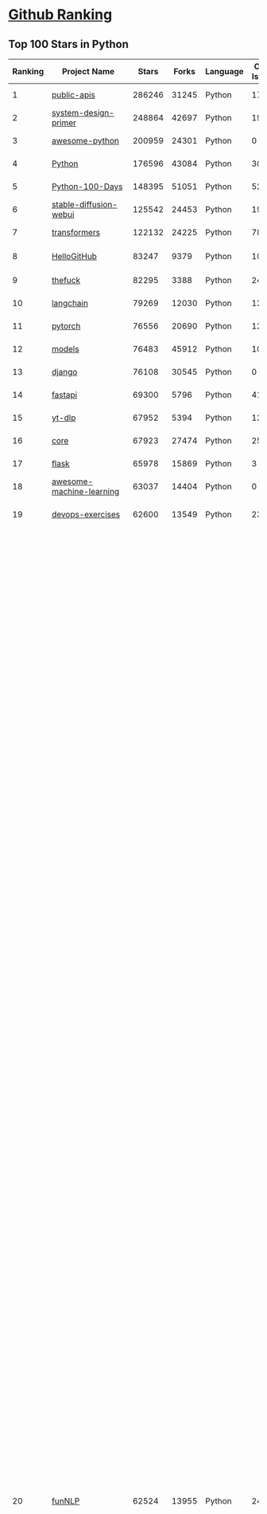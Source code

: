 [Github Ranking](../README.md)
==========

## Top 100 Stars in Python

| Ranking | Project Name | Stars | Forks | Language | Open Issues | Description | Last Commit |
| ------- | ------------ | ----- | ----- | -------- | ----------- | ----------- | ----------- |
| 1 | [public-apis](https://github.com/public-apis/public-apis) | 286246 | 31245 | Python | 17 | A collective list of free APIs | 2024-03-15T00:00:42Z |
| 2 | [system-design-primer](https://github.com/donnemartin/system-design-primer) | 248864 | 42697 | Python | 197 | Learn how to design large-scale systems. Prep for the system design interview.  Includes Anki flashcards. | 2024-03-12T03:11:27Z |
| 3 | [awesome-python](https://github.com/vinta/awesome-python) | 200959 | 24301 | Python | 0 | An opinionated list of awesome Python frameworks, libraries, software and resources. | 2024-03-08T09:52:40Z |
| 4 | [Python](https://github.com/TheAlgorithms/Python) | 176596 | 43084 | Python | 30 | All Algorithms implemented in Python | 2024-03-13T06:52:45Z |
| 5 | [Python-100-Days](https://github.com/jackfrued/Python-100-Days) | 148395 | 51051 | Python | 522 | Python - 100天从新手到大师 | 2024-02-26T19:50:59Z |
| 6 | [stable-diffusion-webui](https://github.com/AUTOMATIC1111/stable-diffusion-webui) | 125542 | 24453 | Python | 1940 | Stable Diffusion web UI | 2024-03-15T08:12:48Z |
| 7 | [transformers](https://github.com/huggingface/transformers) | 122132 | 24225 | Python | 785 | 🤗 Transformers: State-of-the-art Machine Learning for Pytorch, TensorFlow, and JAX. | 2024-03-15T09:59:58Z |
| 8 | [HelloGitHub](https://github.com/521xueweihan/HelloGitHub) | 83247 | 9379 | Python | 101 | :octocat: 分享 GitHub 上有趣、入门级的开源项目。Share interesting, entry-level open source projects on GitHub. | 2024-03-01T09:52:31Z |
| 9 | [thefuck](https://github.com/nvbn/thefuck) | 82295 | 3388 | Python | 243 | Magnificent app which corrects your previous console command. | 2024-02-28T12:15:14Z |
| 10 | [langchain](https://github.com/langchain-ai/langchain) | 79269 | 12030 | Python | 1278 | 🦜🔗 Build context-aware reasoning applications | 2024-03-15T09:47:29Z |
| 11 | [pytorch](https://github.com/pytorch/pytorch) | 76556 | 20690 | Python | 12789 | Tensors and Dynamic neural networks in Python with strong GPU acceleration | 2024-03-15T10:00:27Z |
| 12 | [models](https://github.com/tensorflow/models) | 76483 | 45912 | Python | 1045 | Models and examples built with TensorFlow | 2024-03-13T13:12:41Z |
| 13 | [django](https://github.com/django/django) | 76108 | 30545 | Python | 0 | The Web framework for perfectionists with deadlines. | 2024-03-15T09:52:24Z |
| 14 | [fastapi](https://github.com/tiangolo/fastapi) | 69300 | 5796 | Python | 41 | FastAPI framework, high performance, easy to learn, fast to code, ready for production | 2024-03-15T06:21:38Z |
| 15 | [yt-dlp](https://github.com/yt-dlp/yt-dlp) | 67952 | 5394 | Python | 1214 | A youtube-dl fork with additional features and fixes | 2024-03-15T09:49:40Z |
| 16 | [core](https://github.com/home-assistant/core) | 67923 | 27474 | Python | 2567 | :house_with_garden: Open source home automation that puts local control and privacy first. | 2024-03-15T10:02:45Z |
| 17 | [flask](https://github.com/pallets/flask) | 65978 | 15869 | Python | 3 | The Python micro framework for building web applications. | 2024-03-08T10:38:37Z |
| 18 | [awesome-machine-learning](https://github.com/josephmisiti/awesome-machine-learning) | 63037 | 14404 | Python | 0 | A curated list of awesome Machine Learning frameworks, libraries and software. | 2024-03-09T02:55:04Z |
| 19 | [devops-exercises](https://github.com/bregman-arie/devops-exercises) | 62600 | 13549 | Python | 23 | Linux, Jenkins, AWS, SRE, Prometheus, Docker, Python, Ansible, Git, Kubernetes, Terraform, OpenStack, SQL, NoSQL, Azure, GCP, DNS, Elastic, Network, Virtualization. DevOps Interview Questions | 2024-03-09T08:08:21Z |
| 20 | [funNLP](https://github.com/fighting41love/funNLP) | 62524 | 13955 | Python | 24 | 中英文敏感词、语言检测、中外手机/电话归属地/运营商查询、名字推断性别、手机号抽取、身份证抽取、邮箱抽取、中日文人名库、中文缩写库、拆字词典、词汇情感值、停用词、反动词表、暴恐词表、繁简体转换、英文模拟中文发音、汪峰歌词生成器、职业名称词库、同义词库、反义词库、否定词库、汽车品牌词库、汽车零件词库、连续英文切割、各种中文词向量、公司名字大全、古诗词库、IT词库、财经词库、成语词库、地名词库、历史名人词库、诗词词库、医学词库、饮食词库、法律词库、汽车词库、动物词库、中文聊天语料、中文谣言数据、百度中文问答数据集、句子相似度匹配算法集合、bert资源、文本生成&摘要相关工具、cocoNLP信息抽取工具、国内电话号码正则匹配、清华大学XLORE:中英文跨语言百科知识图谱、清华大学人工智能技术系列报告、自然语言生成、NLU太难了系列、自动对联数据及机器人、用户名黑名单列表、罪名法务名词及分类模型、微信公众号语料、cs224n深度学习自然语言处理课程、中文手写汉字识别、中文自然语言处理 语料/数据集、变量命名神器、分词语料库+代码、任务型对话英文数据集、ASR 语音数据集 + 基于深度学习的中文语音识别系统、笑声检测器、Microsoft多语言数字/单位/如日期时间识别包、中华新华字典数据库及api(包括常用歇后语、成语、词语和汉字)、文档图谱自动生成、SpaCy 中文模型、Common Voice语音识别数据集新版、神经网络关系抽取、基于bert的命名实体识别、关键词(Keyphrase)抽取包pke、基于医疗领域知识图谱的问答系统、基于依存句法与语义角色标注的事件三元组抽取、依存句法分析4万句高质量标注数据、cnocr：用来做中文OCR的Python3包、中文人物关系知识图谱项目、中文nlp竞赛项目及代码汇总、中文字符数据、speech-aligner: 从“人声语音”及其“语言文本”产生音素级别时间对齐标注的工具、AmpliGraph: 知识图谱表示学习(Python)库：知识图谱概念链接预测、Scattertext 文本可视化(python)、语言/知识表示工具：BERT & ERNIE、中文对比英文自然语言处理NLP的区别综述、Synonyms中文近义词工具包、HarvestText领域自适应文本挖掘工具（新词发现-情感分析-实体链接等）、word2word：(Python)方便易用的多语言词-词对集：62种语言/3,564个多语言对、语音识别语料生成工具：从具有音频/字幕的在线视频创建自动语音识别(ASR)语料库、构建医疗实体识别的模型（包含词典和语料标注）、单文档非监督的关键词抽取、Kashgari中使用gpt-2语言模型、开源的金融投资数据提取工具、文本自动摘要库TextTeaser: 仅支持英文、人民日报语料处理工具集、一些关于自然语言的基本模型、基于14W歌曲知识库的问答尝试--功能包括歌词接龙and已知歌词找歌曲以及歌曲歌手歌词三角关系的问答、基于Siamese bilstm模型的相似句子判定模型并提供训练数据集和测试数据集、用Transformer编解码模型实现的根据Hacker News文章标题自动生成评论、用BERT进行序列标记和文本分类的模板代码、LitBank：NLP数据集——支持自然语言处理和计算人文学科任务的100部带标记英文小说语料、百度开源的基准信息抽取系统、虚假新闻数据集、Facebook: LAMA语言模型分析，提供Transformer-XL/BERT/ELMo/GPT预训练语言模型的统一访问接口、CommonsenseQA：面向常识的英文QA挑战、中文知识图谱资料、数据及工具、各大公司内部里大牛分享的技术文档 PDF 或者 PPT、自然语言生成SQL语句（英文）、中文NLP数据增强（EDA）工具、英文NLP数据增强工具 、基于医药知识图谱的智能问答系统、京东商品知识图谱、基于mongodb存储的军事领域知识图谱问答项目、基于远监督的中文关系抽取、语音情感分析、中文ULMFiT-情感分析-文本分类-语料及模型、一个拍照做题程序、世界各国大规模人名库、一个利用有趣中文语料库 qingyun 训练出来的中文聊天机器人、中文聊天机器人seqGAN、省市区镇行政区划数据带拼音标注、教育行业新闻语料库包含自动文摘功能、开放了对话机器人-知识图谱-语义理解-自然语言处理工具及数据、中文知识图谱：基于百度百科中文页面-抽取三元组信息-构建中文知识图谱、masr: 中文语音识别-提供预训练模型-高识别率、Python音频数据增广库、中文全词覆盖BERT及两份阅读理解数据、ConvLab：开源多域端到端对话系统平台、中文自然语言处理数据集、基于最新版本rasa搭建的对话系统、基于TensorFlow和BERT的管道式实体及关系抽取、一个小型的证券知识图谱/知识库、复盘所有NLP比赛的TOP方案、OpenCLaP：多领域开源中文预训练语言模型仓库、UER：基于不同语料+编码器+目标任务的中文预训练模型仓库、中文自然语言处理向量合集、基于金融-司法领域(兼有闲聊性质)的聊天机器人、g2pC：基于上下文的汉语读音自动标记模块、Zincbase 知识图谱构建工具包、诗歌质量评价/细粒度情感诗歌语料库、快速转化「中文数字」和「阿拉伯数字」、百度知道问答语料库、基于知识图谱的问答系统、jieba_fast 加速版的jieba、正则表达式教程、中文阅读理解数据集、基于BERT等最新语言模型的抽取式摘要提取、Python利用深度学习进行文本摘要的综合指南、知识图谱深度学习相关资料整理、维基大规模平行文本语料、StanfordNLP 0.2.0：纯Python版自然语言处理包、NeuralNLP-NeuralClassifier：腾讯开源深度学习文本分类工具、端到端的封闭域对话系统、中文命名实体识别：NeuroNER vs. BertNER、新闻事件线索抽取、2019年百度的三元组抽取比赛：“科学空间队”源码、基于依存句法的开放域文本知识三元组抽取和知识库构建、中文的GPT2训练代码、ML-NLP - 机器学习(Machine Learning)NLP面试中常考到的知识点和代码实现、nlp4han:中文自然语言处理工具集(断句/分词/词性标注/组块/句法分析/语义分析/NER/N元语法/HMM/代词消解/情感分析/拼写检查、XLM：Facebook的跨语言预训练语言模型、用基于BERT的微调和特征提取方法来进行知识图谱百度百科人物词条属性抽取、中文自然语言处理相关的开放任务-数据集-当前最佳结果、CoupletAI - 基于CNN+Bi-LSTM+Attention 的自动对对联系统、抽象知识图谱、MiningZhiDaoQACorpus - 580万百度知道问答数据挖掘项目、brat rapid annotation tool: 序列标注工具、大规模中文知识图谱数据：1.4亿实体、数据增强在机器翻译及其他nlp任务中的应用及效果、allennlp阅读理解:支持多种数据和模型、PDF表格数据提取工具 、 Graphbrain：AI开源软件库和科研工具，目的是促进自动意义提取和文本理解以及知识的探索和推断、简历自动筛选系统、基于命名实体识别的简历自动摘要、中文语言理解测评基准，包括代表性的数据集&基准模型&语料库&排行榜、树洞 OCR 文字识别 、从包含表格的扫描图片中识别表格和文字、语声迁移、Python口语自然语言处理工具集(英文)、 similarity：相似度计算工具包，java编写、海量中文预训练ALBERT模型 、Transformers 2.0 、基于大规模音频数据集Audioset的音频增强 、Poplar：网页版自然语言标注工具、图片文字去除，可用于漫画翻译 、186种语言的数字叫法库、Amazon发布基于知识的人-人开放领域对话数据集 、中文文本纠错模块代码、繁简体转换 、 Python实现的多种文本可读性评价指标、类似于人名/地名/组织机构名的命名体识别数据集 、东南大学《知识图谱》研究生课程(资料)、. 英文拼写检查库 、 wwsearch是企业微信后台自研的全文检索引擎、CHAMELEON：深度学习新闻推荐系统元架构 、 8篇论文梳理BERT相关模型进展与反思、DocSearch：免费文档搜索引擎、 LIDA：轻量交互式对话标注工具 、aili - the fastest in-memory index in the East 东半球最快并发索引 、知识图谱车音工作项目、自然语言生成资源大全 、中日韩分词库mecab的Python接口库、中文文本摘要/关键词提取、汉字字符特征提取器 (featurizer)，提取汉字的特征（发音特征、字形特征）用做深度学习的特征、中文生成任务基准测评 、中文缩写数据集、中文任务基准测评 - 代表性的数据集-基准(预训练)模型-语料库-baseline-工具包-排行榜、PySS3：面向可解释AI的SS3文本分类器机器可视化工具 、中文NLP数据集列表、COPE - 格律诗编辑程序、doccano：基于网页的开源协同多语言文本标注工具 、PreNLP：自然语言预处理库、简单的简历解析器，用来从简历中提取关键信息、用于中文闲聊的GPT2模型：GPT2-chitchat、基于检索聊天机器人多轮响应选择相关资源列表(Leaderboards、Datasets、Papers)、(Colab)抽象文本摘要实现集锦(教程 、词语拼音数据、高效模糊搜索工具、NLP数据增广资源集、微软对话机器人框架 、 GitHub Typo Corpus：大规模GitHub多语言拼写错误/语法错误数据集、TextCluster：短文本聚类预处理模块 Short text cluster、面向语音识别的中文文本规范化、BLINK：最先进的实体链接库、BertPunc：基于BERT的最先进标点修复模型、Tokenizer：快速、可定制的文本词条化库、中文语言理解测评基准，包括代表性的数据集、基准(预训练)模型、语料库、排行榜、spaCy 医学文本挖掘与信息提取 、 NLP任务示例项目代码集、 python拼写检查库、chatbot-list - 行业内关于智能客服、聊天机器人的应用和架构、算法分享和介绍、语音质量评价指标(MOSNet, BSSEval, STOI, PESQ, SRMR)、 用138GB语料训练的法文RoBERTa预训练语言模型 、BERT-NER-Pytorch：三种不同模式的BERT中文NER实验、无道词典 - 有道词典的命令行版本，支持英汉互查和在线查询、2019年NLP亮点回顾、 Chinese medical dialogue data 中文医疗对话数据集 、最好的汉字数字(中文数字)-阿拉伯数字转换工具、 基于百科知识库的中文词语多词义/义项获取与特定句子词语语义消歧、awesome-nlp-sentiment-analysis - 情感分析、情绪原因识别、评价对象和评价词抽取、LineFlow：面向所有深度学习框架的NLP数据高效加载器、中文医学NLP公开资源整理 、MedQuAD：(英文)医学问答数据集、将自然语言数字串解析转换为整数和浮点数、Transfer Learning in Natural Language Processing (NLP) 、面向语音识别的中文/英文发音辞典、Tokenizers：注重性能与多功能性的最先进分词器、CLUENER 细粒度命名实体识别 Fine Grained Named Entity Recognition、 基于BERT的中文命名实体识别、中文谣言数据库、NLP数据集/基准任务大列表、nlp相关的一些论文及代码, 包括主题模型、词向量(Word Embedding)、命名实体识别(NER)、文本分类(Text Classificatin)、文本生成(Text Generation)、文本相似性(Text Similarity)计算等，涉及到各种与nlp相关的算法，基于keras和tensorflow 、Python文本挖掘/NLP实战示例、 Blackstone：面向非结构化法律文本的spaCy pipeline和NLP模型通过同义词替换实现文本“变脸” 、中文 预训练 ELECTREA 模型: 基于对抗学习 pretrain Chinese Model 、albert-chinese-ner - 用预训练语言模型ALBERT做中文NER 、基于GPT2的特定主题文本生成/文本增广、开源预训练语言模型合集、多语言句向量包、编码、标记和实现：一种可控高效的文本生成方法、 英文脏话大列表 、attnvis：GPT2、BERT等transformer语言模型注意力交互可视化、CoVoST：Facebook发布的多语种语音-文本翻译语料库，包括11种语言(法语、德语、荷兰语、俄语、西班牙语、意大利语、土耳其语、波斯语、瑞典语、蒙古语和中文)的语音、文字转录及英文译文、Jiagu自然语言处理工具 - 以BiLSTM等模型为基础，提供知识图谱关系抽取 中文分词 词性标注 命名实体识别 情感分析 新词发现 关键词 文本摘要 文本聚类等功能、用unet实现对文档表格的自动检测，表格重建、NLP事件提取文献资源列表 、 金融领域自然语言处理研究资源大列表、CLUEDatasetSearch - 中英文NLP数据集：搜索所有中文NLP数据集，附常用英文NLP数据集 、medical_NER - 中文医学知识图谱命名实体识别 、(哈佛)讲因果推理的免费书、知识图谱相关学习资料/数据集/工具资源大列表、Forte：灵活强大的自然语言处理pipeline工具集 、Python字符串相似性算法库、PyLaia：面向手写文档分析的深度学习工具包、TextFooler：针对文本分类/推理的对抗文本生成模块、Haystack：灵活、强大的可扩展问答(QA)框架、中文关键短语抽取工具 | 2024-03-06T12:50:47Z |
| 21 | [gpt4free](https://github.com/xtekky/gpt4free) | 54511 | 12503 | Python | 85 | The official gpt4free repository \| various collection of powerful language models | 2024-03-14T17:49:45Z |
| 22 | [gpt_academic](https://github.com/binary-husky/gpt_academic) | 52856 | 6701 | Python | 203 | 为GPT/GLM等LLM大语言模型提供实用化交互接口，特别优化论文阅读/润色/写作体验，模块化设计，支持自定义快捷按钮&函数插件，支持Python和C++等项目剖析&自译解功能，PDF/LaTex论文翻译&总结功能，支持并行问询多种LLM模型，支持chatglm3等本地模型。接入通义千问, deepseekcoder, 讯飞星火, 文心一言, llama2, rwkv, claude2, moss等。 | 2024-03-14T02:46:00Z |
| 23 | [localstack](https://github.com/localstack/localstack) | 51625 | 3768 | Python | 306 | 💻 A fully functional local AWS cloud stack. Develop and test your cloud & Serverless apps offline | 2024-03-15T10:01:10Z |
| 24 | [face_recognition](https://github.com/ageitgey/face_recognition) | 51345 | 13244 | Python | 731 | The world's simplest facial recognition api for Python and the command line | 2024-02-24T12:51:59Z |
| 25 | [requests](https://github.com/psf/requests) | 51178 | 9169 | Python | 201 | A simple, yet elegant, HTTP library. | 2024-03-14T19:57:29Z |
| 26 | [scrapy](https://github.com/scrapy/scrapy) | 50441 | 10290 | Python | 430 | Scrapy, a fast high-level web crawling & scraping framework for Python. | 2024-03-14T13:20:14Z |
| 27 | [sherlock](https://github.com/sherlock-project/sherlock) | 50375 | 6022 | Python | 72 | 🔎 Hunt down social media accounts by username across social networks | 2024-03-14T15:34:11Z |
| 28 | [Real-Time-Voice-Cloning](https://github.com/CorentinJ/Real-Time-Voice-Cloning) | 50315 | 8458 | Python | 176 | Clone a voice in 5 seconds to generate arbitrary speech in real-time | 2024-03-14T02:45:00Z |
| 29 | [you-get](https://github.com/soimort/you-get) | 49071 | 9284 | Python | 0 | :arrow_double_down: Dumb downloader that scrapes the web | 2024-03-04T02:17:52Z |
| 30 | [faceswap](https://github.com/deepfakes/faceswap) | 48795 | 12838 | Python | 16 | Deepfakes Software For All | 2024-03-13T18:21:16Z |
| 31 | [privateGPT](https://github.com/imartinez/privateGPT) | 48776 | 6421 | Python | 135 | Interact with your documents using the power of GPT, 100% privately, no data leaks | 2024-03-15T08:55:53Z |
| 32 | [openpilot](https://github.com/commaai/openpilot) | 46968 | 8406 | Python | 211 | openpilot is an open source driver assistance system. openpilot performs the functions of Automated Lane Centering and Adaptive Cruise Control for 250+ supported car makes and models. | 2024-03-15T09:05:52Z |
| 33 | [yolov5](https://github.com/ultralytics/yolov5) | 45830 | 15346 | Python | 117 | YOLOv5 🚀 in PyTorch > ONNX > CoreML > TFLite | 2024-03-10T12:49:38Z |
| 34 | [screenshot-to-code](https://github.com/abi/screenshot-to-code) | 45284 | 5320 | Python | 64 | Drop in a screenshot and convert it to clean code (HTML/Tailwind/React/Vue) | 2024-03-14T20:53:13Z |
| 35 | [DeepFaceLab](https://github.com/iperov/DeepFaceLab) | 44883 | 10046 | Python | 541 | DeepFaceLab is the leading software for creating deepfakes. | 2023-10-24T10:56:48Z |
| 36 | [hackingtool](https://github.com/Z4nzu/hackingtool) | 42301 | 4621 | Python | 35 | ALL IN ONE Hacking Tool For Hackers | 2024-03-03T15:21:25Z |
| 37 | [CppCoreGuidelines](https://github.com/isocpp/CppCoreGuidelines) | 41238 | 5351 | Python | 239 | The C++ Core Guidelines are a set of tried-and-true guidelines, rules, and best practices about coding in C++ | 2024-03-11T22:36:01Z |
| 38 | [python-patterns](https://github.com/faif/python-patterns) | 39194 | 6830 | Python | 11 | A collection of design patterns/idioms in Python | 2023-12-18T04:41:53Z |
| 39 | [ChatGLM-6B](https://github.com/THUDM/ChatGLM-6B) | 38469 | 4996 | Python | 530 | ChatGLM-6B: An Open Bilingual Dialogue Language Model \| 开源双语对话语言模型 | 2024-02-18T03:28:46Z |
| 40 | [ailearning](https://github.com/apachecn/ailearning) | 37708 | 11296 | Python | 2 | AiLearning：数据分析+机器学习实战+线性代数+PyTorch+NLTK+TF2 | 2024-03-04T02:15:13Z |
| 41 | [python-cheatsheet](https://github.com/gto76/python-cheatsheet) | 35145 | 6314 | Python | 5 | Comprehensive Python Cheatsheet | 2024-03-15T04:44:29Z |
| 42 | [wtfpython](https://github.com/satwikkansal/wtfpython) | 34914 | 2620 | Python | 64 | What the f*ck Python? 😱 | 2024-01-30T18:33:54Z |
| 43 | [DragGAN](https://github.com/XingangPan/DragGAN) | 34709 | 3308 | Python | 137 | Official Code for DragGAN (SIGGRAPH 2023) | 2024-01-02T04:17:17Z |
| 44 | [diagrams](https://github.com/mingrammer/diagrams) | 34487 | 2212 | Python | 292 | :art: Diagram as Code for prototyping cloud system architectures | 2024-03-12T20:38:39Z |
| 45 | [TaskMatrix](https://github.com/chenfei-wu/TaskMatrix) | 34464 | 3324 | Python | 215 | None | 2024-01-06T02:41:20Z |
| 46 | [text-generation-webui](https://github.com/oobabooga/text-generation-webui) | 34274 | 4582 | Python | 243 | A Gradio web UI for Large Language Models. Supports transformers, GPTQ, AWQ, EXL2, llama.cpp (GGUF), Llama models. | 2024-03-14T16:20:11Z |
| 47 | [mitmproxy](https://github.com/mitmproxy/mitmproxy) | 33934 | 3865 | Python | 293 | An interactive TLS-capable intercepting HTTP proxy for penetration testers and software developers. | 2024-03-14T19:55:31Z |
| 48 | [airflow](https://github.com/apache/airflow) | 33876 | 13400 | Python | 746 | Apache Airflow - A platform to programmatically author, schedule, and monitor workflows | 2024-03-15T09:55:33Z |
| 49 | [odoo](https://github.com/odoo/odoo) | 33809 | 22011 | Python | 2507 | Odoo. Open Source Apps To Grow Your Business. | 2024-03-15T10:02:36Z |
| 50 | [12306](https://github.com/testerSunshine/12306) | 33557 | 9774 | Python | 225 | 12306智能刷票，订票 | 2023-04-02T03:19:43Z |
| 51 | [shadowsocks](https://github.com/shadowsocks/shadowsocks) | 33519 | 18742 | Python | 0 | None | 2023-10-03T14:22:29Z |
| 52 | [MockingBird](https://github.com/babysor/MockingBird) | 33458 | 5034 | Python | 456 | 🚀AI拟声: 5秒内克隆您的声音并生成任意语音内容 Clone a voice in 5 seconds to generate arbitrary speech in real-time | 2024-02-28T06:53:34Z |
| 53 | [XX-Net](https://github.com/XX-net/XX-Net) | 32630 | 7723 | Python | 7888 | A proxy tool to bypass GFW. | 2024-03-06T08:29:05Z |
| 54 | [jieba](https://github.com/fxsjy/jieba) | 32139 | 6692 | Python | 614 | 结巴中文分词 | 2024-01-17T14:24:55Z |
| 55 | [DeepSpeed](https://github.com/microsoft/DeepSpeed) | 31868 | 3762 | Python | 873 | DeepSpeed is a deep learning optimization library that makes distributed training and inference easy, efficient, and effective. | 2024-03-15T07:31:21Z |
| 56 | [HanLP](https://github.com/hankcs/HanLP) | 31842 | 9284 | Python | 10 | 中文分词 词性标注 命名实体识别 依存句法分析 成分句法分析 语义依存分析 语义角色标注 指代消解 风格转换 语义相似度 新词发现 关键词短语提取 自动摘要 文本分类聚类 拼音简繁转换 自然语言处理 | 2024-03-04T02:01:29Z |
| 57 | [ccxt](https://github.com/ccxt/ccxt) | 30838 | 7172 | Python | 812 | A JavaScript / TypeScript / Python / C# / PHP cryptocurrency trading API with support for more than 100 bitcoin/altcoin exchanges | 2024-03-15T09:35:54Z |
| 58 | [streamlit](https://github.com/streamlit/streamlit) | 30750 | 2730 | Python | 737 | Streamlit — A faster way to build and share data apps. | 2024-03-15T07:34:59Z |
| 59 | [ray](https://github.com/ray-project/ray) | 30363 | 5139 | Python | 3104 | Ray is a unified framework for scaling AI and Python applications. Ray consists of a core distributed runtime and a set of AI Libraries for accelerating ML workloads. | 2024-03-15T09:49:49Z |
| 60 | [30-Days-Of-Python](https://github.com/Asabeneh/30-Days-Of-Python) | 29476 | 6098 | Python | 31 | 30 days of Python programming challenge is a step-by-step guide to learn the Python programming language in 30 days. This challenge may take more than100 days, follow your own pace.  These videos may help too: https://www.youtube.com/channel/UC7PNRuno1rzYPb1xLa4yktw | 2024-03-13T00:12:19Z |
| 61 | [12306](https://github.com/testerSunshine/12306) | 33557 | 9774 | Python | 225 | 12306智能刷票，订票 | 2023-04-02T03:19:43Z |
| 62 | [shadowsocks](https://github.com/shadowsocks/shadowsocks) | 33519 | 18742 | Python | 0 | None | 2023-10-03T14:22:29Z |
| 63 | [MockingBird](https://github.com/babysor/MockingBird) | 33458 | 5034 | Python | 456 | 🚀AI拟声: 5秒内克隆您的声音并生成任意语音内容 Clone a voice in 5 seconds to generate arbitrary speech in real-time | 2024-02-28T06:53:34Z |
| 64 | [Fooocus](https://github.com/lllyasviel/Fooocus) | 32726 | 3801 | Python | 137 | Focus on prompting and generating | 2024-03-13T14:12:07Z |
| 65 | [XX-Net](https://github.com/XX-net/XX-Net) | 32630 | 7723 | Python | 7888 | A proxy tool to bypass GFW. | 2024-03-06T08:29:05Z |
| 66 | [jieba](https://github.com/fxsjy/jieba) | 32139 | 6692 | Python | 614 | 结巴中文分词 | 2024-01-17T14:24:55Z |
| 67 | [DeepSpeed](https://github.com/microsoft/DeepSpeed) | 31868 | 3762 | Python | 873 | DeepSpeed is a deep learning optimization library that makes distributed training and inference easy, efficient, and effective. | 2024-03-15T07:31:21Z |
| 68 | [HanLP](https://github.com/hankcs/HanLP) | 31842 | 9284 | Python | 10 | 中文分词 词性标注 命名实体识别 依存句法分析 成分句法分析 语义依存分析 语义角色标注 指代消解 风格转换 语义相似度 新词发现 关键词短语提取 自动摘要 文本分类聚类 拼音简繁转换 自然语言处理 | 2024-03-04T02:01:29Z |
| 69 | [ccxt](https://github.com/ccxt/ccxt) | 30838 | 7172 | Python | 812 | A JavaScript / TypeScript / Python / C# / PHP cryptocurrency trading API with support for more than 100 bitcoin/altcoin exchanges | 2024-03-15T09:35:54Z |
| 70 | [streamlit](https://github.com/streamlit/streamlit) | 30750 | 2730 | Python | 737 | Streamlit — A faster way to build and share data apps. | 2024-03-15T07:34:59Z |
| 71 | [ray](https://github.com/ray-project/ray) | 30363 | 5139 | Python | 3104 | Ray is a unified framework for scaling AI and Python applications. Ray consists of a core distributed runtime and a set of AI Libraries for accelerating ML workloads. | 2024-03-15T09:49:49Z |
| 72 | [30-Days-Of-Python](https://github.com/Asabeneh/30-Days-Of-Python) | 29476 | 6098 | Python | 31 | 30 days of Python programming challenge is a step-by-step guide to learn the Python programming language in 30 days. This challenge may take more than100 days, follow your own pace.  These videos may help too: https://www.youtube.com/channel/UC7PNRuno1rzYPb1xLa4yktw | 2024-03-13T00:12:19Z |
| 73 | [Python](https://github.com/geekcomputers/Python) | 29348 | 11862 | Python | 249 | My Python Examples | 2024-03-14T13:16:41Z |
| 74 | [pytorch-image-models](https://github.com/huggingface/pytorch-image-models) | 29154 | 4518 | Python | 70 | PyTorch image models, scripts, pretrained weights -- ResNet, ResNeXT, EfficientNet, NFNet, Vision Transformer (ViT), MobileNet-V3/V2, RegNet, DPN, CSPNet, Swin Transformer, MaxViT, CoAtNet, ConvNeXt, and more | 2024-03-14T09:46:18Z |
| 75 | [poetry](https://github.com/python-poetry/poetry) | 28988 | 2181 | Python | 573 | Python packaging and dependency management made easy | 2024-03-15T08:55:17Z |
| 76 | [fairseq](https://github.com/facebookresearch/fairseq) | 28911 | 6205 | Python | 1079 | Facebook AI Research Sequence-to-Sequence Toolkit written in Python. | 2024-03-13T13:24:18Z |
| 77 | [pytorch-tutorial](https://github.com/yunjey/pytorch-tutorial) | 28872 | 7946 | Python | 66 | PyTorch Tutorial for Deep Learning Researchers | 2023-08-15T10:17:50Z |
| 78 | [ComfyUI](https://github.com/comfyanonymous/ComfyUI) | 28647 | 2962 | Python | 1237 | The most powerful and modular stable diffusion GUI, api and backend with a graph/nodes interface. | 2024-03-14T20:54:40Z |
| 79 | [interactive-coding-challenges](https://github.com/donnemartin/interactive-coding-challenges) | 28532 | 4363 | Python | 35 | 120+ interactive Python coding interview challenges (algorithms and data structures).  Includes Anki flashcards. | 2023-09-12T22:51:04Z |
| 80 | [stanford_alpaca](https://github.com/tatsu-lab/stanford_alpaca) | 28515 | 3969 | Python | 167 | Code and documentation to train Stanford's Alpaca models, and generate the data. | 2024-03-12T15:41:13Z |
| 81 | [python-fire](https://github.com/google/python-fire) | 26079 | 1412 | Python | 120 | Python Fire is a library for automatically generating command line interfaces (CLIs) from absolutely any Python object. | 2024-03-14T17:12:18Z |
| 82 | [numpy](https://github.com/numpy/numpy) | 26009 | 9116 | Python | 1907 | The fundamental package for scientific computing with Python. | 2024-03-15T10:00:06Z |
| 83 | [OpenBBTerminal](https://github.com/OpenBB-finance/OpenBBTerminal) | 25788 | 2509 | Python | 256 | Investment Research for Everyone, Everywhere. | 2024-03-14T22:44:07Z |
| 84 | [Real-ESRGAN](https://github.com/xinntao/Real-ESRGAN) | 25460 | 3198 | Python | 438 | Real-ESRGAN aims at developing Practical Algorithms for General Image/Video Restoration. | 2024-02-26T23:38:25Z |
| 85 | [hosts](https://github.com/StevenBlack/hosts) | 24964 | 2093 | Python | 71 | 🔒 Consolidating and extending hosts files from several well-curated sources. Optionally pick extensions for porn, social media, and other categories. | 2024-03-12T17:19:04Z |
| 86 | [ItChat](https://github.com/littlecodersh/ItChat) | 24917 | 5551 | Python | 266 | A complete and graceful API for Wechat. 微信个人号接口、微信机器人及命令行微信，三十行即可自定义个人号机器人。 | 2023-09-28T07:46:58Z |
| 87 | [freqtrade](https://github.com/freqtrade/freqtrade) | 24897 | 5428 | Python | 36 | Free, open source crypto trading bot | 2024-03-15T06:13:50Z |
| 88 | [Langchain-Chatchat](https://github.com/chatchat-space/Langchain-Chatchat) | 24891 | 4319 | Python | 152 | Langchain-Chatchat（原Langchain-ChatGLM）基于 Langchain 与 ChatGLM 等语言模型的本地知识库问答 \| Langchain-Chatchat (formerly langchain-ChatGLM), local knowledge based LLM (like ChatGLM) QA app with langchain  | 2024-03-14T23:17:54Z |
| 89 | [spleeter](https://github.com/deezer/spleeter) | 24671 | 2695 | Python | 202 | Deezer source separation library including pretrained models. | 2024-01-07T01:32:14Z |
| 90 | [glances](https://github.com/nicolargo/glances) | 24608 | 1433 | Python | 226 | Glances an Eye on your system. A top/htop alternative for GNU/Linux, BSD, Mac OS and Windows operating systems. | 2024-03-15T03:18:32Z |
| 91 | [pipenv](https://github.com/pypa/pipenv) | 24504 | 1840 | Python | 238 |  Python Development Workflow for Humans. | 2024-03-12T23:34:51Z |
| 92 | [WeChatMsg](https://github.com/LC044/WeChatMsg) | 24476 | 2494 | Python | 56 | 提取微信聊天记录，将其导出成HTML、Word、CSV文档永久保存，对聊天记录进行分析生成年度聊天报告 | 2024-03-15T07:04:06Z |
| 93 | [cascadia-code](https://github.com/microsoft/cascadia-code) | 24012 | 788 | Python | 118 | This is a fun, new monospaced font that includes programming ligatures and is designed to enhance the modern look and feel of the Windows Terminal. | 2024-02-22T17:36:43Z |
| 94 | [algorithms](https://github.com/keon/algorithms) | 23431 | 4563 | Python | 58 | Minimal examples of data structures and algorithms in Python | 2024-03-09T07:10:16Z |
| 95 | [wttr.in](https://github.com/chubin/wttr.in) | 23406 | 1047 | Python | 286 | :partly_sunny: The right way to check the weather | 2024-03-07T02:17:30Z |
| 96 | [locust](https://github.com/locustio/locust) | 23343 | 2850 | Python | 20 | Write scalable load tests in plain Python 🚗💨 | 2024-03-15T02:28:54Z |
| 97 | [so-vits-svc](https://github.com/svc-develop-team/so-vits-svc) | 23315 | 4454 | Python | 21 | SoftVC VITS Singing Voice Conversion | 2023-11-11T13:11:31Z |
| 98 | [jumpserver](https://github.com/jumpserver/jumpserver) | 23286 | 5159 | Python | 58 | JumpServer 是广受欢迎的开源堡垒机，是符合 4A 规范的专业运维安全审计系统。 | 2024-03-15T09:28:56Z |
| 99 | [chatgpt-on-wechat](https://github.com/zhayujie/chatgpt-on-wechat) | 23222 | 6391 | Python | 354 | 基于大模型搭建的微信聊天机器人，同时支持微信、企业微信、公众号、飞书、钉钉接入，可选择GPT3.5/GPT4.0/Claude/文心一言/讯飞星火/通义千问/Gemini/GLM-4/LinkAI，能处理文本、语音和图片，访问操作系统和互联网，支持基于自有知识库进行定制企业智能客服。 | 2024-03-14T10:02:36Z |
| 100 | [celery](https://github.com/celery/celery) | 23205 | 4564 | Python | 618 | Distributed Task Queue (development branch) | 2024-03-14T20:36:40Z |

